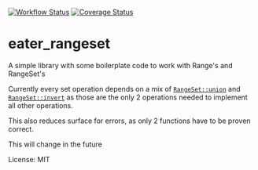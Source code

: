 [![Workflow Status](https://github.com/cijber/rangeset/workflows/Rust/badge.svg)](https://github.com/cijber/rangeset/actions?query=workflow%3A%22Rust%22)
[![Coverage Status](https://codecov.io/gh/cijber/rangeset/branch/main/graph/badge.svg)](https://codecov.io/gh/cijber/rangeset)

# eater_rangeset

A simple library with some boilerplate code to work with Range's and RangeSet's

Currently every set operation depends on a mix of [`RangeSet::union`](RangeSet::union) and
[`RangeSet::invert`](RangeSet::invert) as those are the only 2 operations needed to implement
all other operations.

This also reduces surface for errors, as only 2 functions have to be proven correct.

This will change in the future

License: MIT
